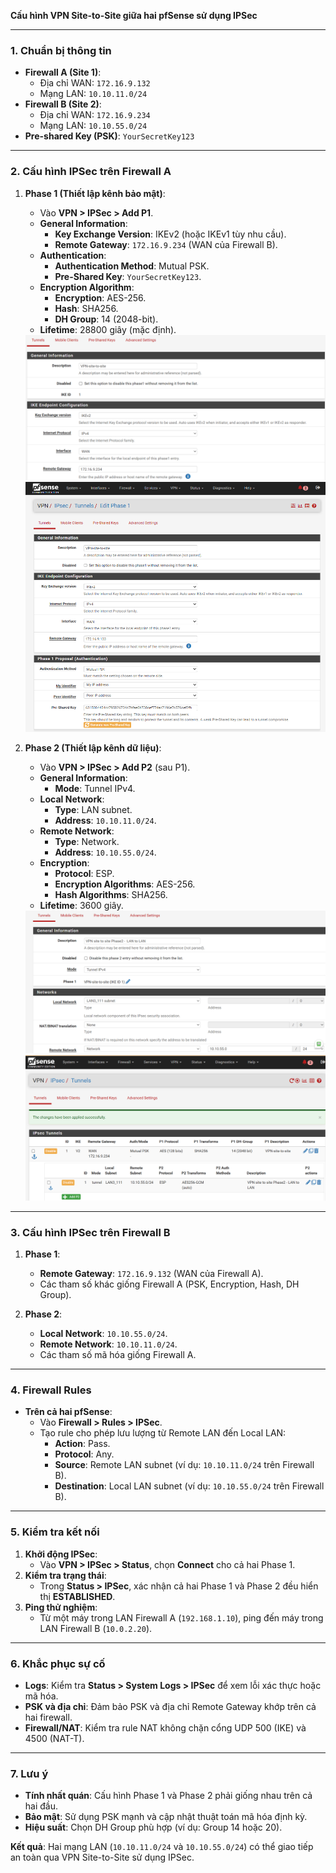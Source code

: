 **Cấu hình VPN Site-to-Site giữa hai pfSense sử dụng IPSec**

---

### **1. Chuẩn bị thông tin**  
- **Firewall A (Site 1)**:  
  - Địa chỉ WAN: `172.16.9.132`  
  - Mạng LAN: `10.10.11.0/24`  
- **Firewall B (Site 2)**:  
  - Địa chỉ WAN: `172.16.9.234`  
  - Mạng LAN: `10.10.55.0/24`  
- **Pre-shared Key (PSK)**: `YourSecretKey123`  

---

### **2. Cấu hình IPSec trên Firewall A**  
1. **Phase 1 (Thiết lập kênh bảo mật)**:  
   - Vào **VPN > IPSec > Add P1**.  
   - **General Information**:  
     - **Key Exchange Version**: IKEv2 (hoặc IKEv1 tùy nhu cầu).  
     - **Remote Gateway**: `172.16.9.234` (WAN của Firewall B).  
   - **Authentication**:  
     - **Authentication Method**: Mutual PSK.  
     - **Pre-Shared Key**: `YourSecretKey123`.  
   - **Encryption Algorithm**:  
     - **Encryption**: AES-256.  
     - **Hash**: SHA256.  
     - **DH Group**: 14 (2048-bit).  
   - **Lifetime**: 28800 giây (mặc định).  

   <img src="pFsenseimages/Screenshot_175.png">

   <img src="pFsenseimages/Screenshot_176.png">


2. **Phase 2 (Thiết lập kênh dữ liệu)**:  
   - Vào **VPN > IPSec > Add P2** (sau P1). 
   - **General Information**:  
     - **Mode**: Tunnel IPv4.  
   - **Local Network**:  
     - **Type**: LAN subnet.  
     - **Address**: `10.10.11.0/24`.  
   - **Remote Network**:  
     - **Type**: Network.  
     - **Address**: `10.10.55.0/24`.  
   - **Encryption**:  
     - **Protocol**: ESP.  
     - **Encryption Algorithms**: AES-256.  
     - **Hash Algorithms**: SHA256.  
   - **Lifetime**: 3600 giây.  

   <img src="pFsenseimages/Screenshot_178.png">
   <img src="pFsenseimages/Screenshot_180.png">

---

### **3. Cấu hình IPSec trên Firewall B**  
1. **Phase 1**:  
   - **Remote Gateway**: `172.16.9.132` (WAN của Firewall A).  
   - Các tham số khác giống Firewall A (PSK, Encryption, Hash, DH Group).  

2. **Phase 2**:  
   - **Local Network**: `10.10.55.0/24`.  
   - **Remote Network**: `10.10.11.0/24`.  
   - Các tham số mã hóa giống Firewall A.  

---

### **4. Firewall Rules**  
- **Trên cả hai pfSense**:  
  - Vào **Firewall > Rules > IPSec**.  
  - Tạo rule cho phép lưu lượng từ Remote LAN đến Local LAN:  
    - **Action**: Pass.  
    - **Protocol**: Any.  
    - **Source**: Remote LAN subnet (ví dụ: `10.10.11.0/24` trên Firewall B).  
    - **Destination**: Local LAN subnet (ví dụ: `10.10.55.0/24` trên Firewall B).  

---

### **5. Kiểm tra kết nối**  
1. **Khởi động IPSec**:  
   - Vào **VPN > IPSec > Status**, chọn **Connect** cho cả hai Phase 1.  
2. **Kiểm tra trạng thái**:  
   - Trong **Status > IPSec**, xác nhận cả hai Phase 1 và Phase 2 đều hiển thị **ESTABLISHED**.  
3. **Ping thử nghiệm**:  
   - Từ một máy trong LAN Firewall A (`192.168.1.10`), ping đến máy trong LAN Firewall B (`10.0.2.20`).  

---

### **6. Khắc phục sự cố**  
- **Logs**: Kiểm tra **Status > System Logs > IPSec** để xem lỗi xác thực hoặc mã hóa.  
- **PSK và địa chỉ**: Đảm bảo PSK và địa chỉ Remote Gateway khớp trên cả hai firewall.  
- **Firewall/NAT**: Kiểm tra rule NAT không chặn cổng UDP 500 (IKE) và 4500 (NAT-T).  

---

### **7. Lưu ý**  
- **Tính nhất quán**: Cấu hình Phase 1 và Phase 2 phải giống nhau trên cả hai đầu.  
- **Bảo mật**: Sử dụng PSK mạnh và cập nhật thuật toán mã hóa định kỳ.  
- **Hiệu suất**: Chọn DH Group phù hợp (ví dụ: Group 14 hoặc 20).  

**Kết quả**: Hai mạng LAN (`10.10.11.0/24` và `10.10.55.0/24`) có thể giao tiếp an toàn qua VPN Site-to-Site sử dụng IPSec.